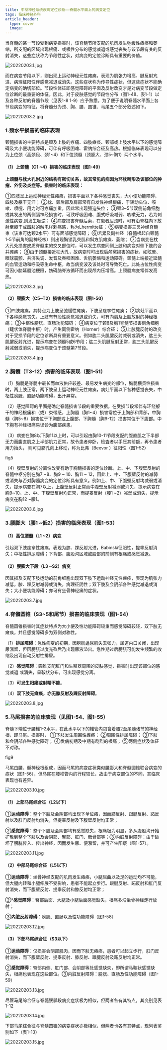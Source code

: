 ```yaml
---
title: 中枢神经系统疾病定位诊断——脊髓水平面上的病变定位
tags: 临床神经外科
article_header:
  type: cover
  image:
---
```

当脊髓的某一节段受到病变损害时，该脊髓节所支配的肌肉发生弛缓性瘫痪和萎缩，所支配的区域出现根痛、或根性分布的感觉减退或感觉丧失与该节段有关的反射消失，这些症状称为节段性症状，对病变的定位诊断具有重要的价值。
<!--more-->

![20220203.1.jpg](https://s1.imagehub.cc/images/2022/02/03/20220203.1.jpg)

而在病变节段以下，则出现上运动神经元性瘫痪，表现为肌张力增高、腱反射亢进、病理征阳性伴感觉减退或消失。这些症状称为传导性症状，但这些症状不能确定病变的确切部位。节段性体征即感觉障碍的平面及反射改变才是对病变节段做定位诊断的最重要的体征。因此，对于皮肤感觉的节段性分布（图1-48、表1-1）以及各种反射的脊髓节段（见表1-8 1-9）应予熟悉。为了便于说明脊髓水平面上各节段病变的特征，将脊髓分为颈、胸、腰、圆锥、马尾五个部分叙述如下。

![20220203.2.jpg](https://s1.imagehub.cc/images/2022/02/03/20220203.2.jpg)

### 1.颈水平损害的临床表现
颈髓损害的主要特点是颈及上肢的疼痛、四肢瘫痪、颈部或上肢水平以下的感觉障碍及大小便功能障碍，可伴有呼吸困难、霍纳综合征及高热。根据临床表现可以分为上位颈（高颈段、颈1~4）和下位颈髓（颈膨大、颈5~胸1）两个水平。

#### （1）上颈髓（C1 ~4）损害的临床表现（图1-49）
**上颈髓与枕大孔附近的结构有密切关系，故其常见的病因为环枕畸形及该部位的肿瘤、外伤及炎症等。损害时的临床表现：**

①四肢呈上运动神经元性瘫痪，损害平面以下各种感觉丧失，大小便功能障碍，四肢及躯干无汗；
②枕、颈后部及肩部常有自发性神经根痛，于转动头位、咳嗽、喷嚏、用力时可疼痛加重，因此常出现强迫头位；
③颈3~5节双侧前角细胞或其发出的两侧膈神经损害时，可致呼吸困难、腹式呼吸减弱、咳嗽无力，若为剌激性病变,则发生呃逆；
④病变损害脊髓后索，在患者屈颈时，可有沿脊柱向下放射至躯干或四肢的触电样剌痛感，称为Lhermitte征；
⑤病变损害三叉神经脊髓束（该束可达颈2水平）可有面部感觉障碍；
⑥若累及副神经（脊髓根起自颈髓1-5节前角的副神经核）则出现胸锁乳突肌和斜方肌瘫痪、萎缩；
⑦当病变在枕大孔处损害皮质脊髓束的交叉部位时，可以发生病变同侧上肢和病变对侧下肢的合并瘫痪；
⑧由于颈髓接近枕大孔，故病变时可出现后颅窝损害的症状，如眩晕、眼球震颤、共济失调、发音及吞咽困难、舌肌萎缩和运动障碍。颈髓上端接近延髓的血管运动和呼吸等生命中枢，故当病变波及该处时可导致死亡。此处占位性病变可因小脑延髓池梗阻，妨碍脑脊液循环而出现颅内压增高。上颈髓病变常伴发高热。

![20220203.3.jpg](https://s1.imagehub.cc/images/2022/02/03/20220203.3.jpg)

#### （2）颈膨大（C5~T2）损害的临床表现（图1-50）
①四肢瘫痪，其特点为上肢呈弛缓性瘫痪，下肢呈痉挛性瘫痪；
②病灶平面以下各种感觉丧失，上肢有节段性感觉减退或消失，可有向肩及上肢放射的神经根痛；
③中枢性膀胱、直肠功能障碍；
④病变位于颈8及胸1脊髓节损害侧角细胞（睫状体脊髓中枢）时，产生同侧霍纳（Horner）综合征；
⑤上肢腱反射的改变对于受损节段的定位诊断具有重要意义。例如肱二头肌腱反射减弱或消失，肱三头肌腱反射亢进，提示病变在颈髓5或6节段；肱二头肌腱反射正常，肱三头肌腱反射减弱或消失，提示病变位于颈髓第7节段。

![20220203.4.jpg](https://s1.imagehub.cc/images/2022/02/03/20220203.4.jpg)

### 2.胸髓（T3-12）损害的临床表现（图1-51）

（1）胸髓是脊髓中最长而血液供应较差、最易发生病变的部位，胸髓横贯性损害时，两上肢正常，两下肢呈上运动神经元性瘫痪，病灶平面以下各种感觉丧失，中枢性膀胱、直肠功能障碍，出汗异常。

（2）感觉障碍的平面是确定脊髓损害节段的重要依据。在受损节段常伴有环绕躯干的神经根痛和（或）束带感，上胸髓（胸1~4）损害常位于上胸部和背部，中胸髓（胸5~8）损害位于下胸部或上腹部，下胸髓（胸9-12）损害常位于下腹部。中下胸有神经根痛易误诊为腹部疾患。

（3）病变在胸8以下胸11以上时，可以引起由胸10-11节段支配的腹直肌之下半部无力而腹直肌之上半部肌力正常，故令患者仰卧，检査者以手压其前额，再令患者用力抬头， 则可见脐孔向上移动，称为比弗（Beevor ）征阳性（图1-52）

fig5

（4）腹壁反射的分离性改变有助于胸髓损害的定位诊断。上、中、下腹壁反射的脊髓中枢分别在胸7 ~8、胸9 ~ 10、胸11 ~ 12，因此上、中、下腹壁反射的减弱或消失与否对胸髓病变的定位诊断具有意义。例如上、中、下腹壁反射均减弱或消失，提示病变在胸7以上，上腹壁反射正常而中腹壁反射减弱或消失，提示病变在胸9~10。上、中、下腹壁反射均正常，而提睾反射（腰1 ~2）减弱或消失，提示病变在胸12 ~腰1。

![20220203.6.jpg](https://s1.imagehub.cc/images/2022/02/03/20220203.6.jpg)

### 3.腰膨大（腰1 ~低2）损害的临床表现（图1-53）

#### （1）高位腰髓（L1 ~2）病变
引起双下肢痉挛性瘫痪，表现为膝、踝反射亢进，Babinski征阳性，提睾反射消失；中枢性排尿障碍；下背部、腹股沟区域或股部的前侧有根痛或感觉减退。

#### （2）腰膨大下段（L3 ~S2）病变
因其损及支配下肢运动的前角细胞出现双下肢下运动神经元性瘫痪，表现为肌张力减低，膝、踝反射减弱或消失，病理征阴性；双下肢及会阴部各种感觉减退或消失；大小便功能障碍；亦可有坐骨神经痛的症状。

![20220203.7.jpg](https://s1.imagehub.cc/images/2022/02/03/20220203.7.jpg)

### 4.脊髓圆锥（S3~5和尾节）损害的临床表现（图1-54）
脊髓圆锥损害时其症状特点为大小便及性功能障碍较重而感觉障碍较轻，双下肢无瘫痪，并且感觉障碍多为双侧对称性。

（1）**排尿障碍**：急性病变的初期，因膀胱逼尿肌失去张力，尿道内口关闭，出现尿潴留，但因膀胱过度充盈后乃出现尿液溢出。急性期过后膀胱可能发生频繁的收缩及出现自动反射性排尿。

（2）**感觉障碍**：圆锥支配肛门和生殖器周围的皮肤感觉，损害时出现该部位的感觉减退 或消失，呈鞍状分布，可出现感觉分离。 

（3）**可发生阳痿或射精不能**。 

（4）**双下肢无瘫痪，亦无膝反射及踝反射障碍**。

![20220203.8.jpg](https://s1.imagehub.cc/images/2022/02/03/20220203.8.jpg)

### 5.马尾损害的临床表现（见图1-54、图1-55）
脊髓下端位于腰椎1-2水平，在此水平以下的椎管内包含着腰2至尾髓诸节的神经根，即马尾。损害时，
①下肢发生周围性瘫痪；
②周围性排尿障碍；
③下肢和会阴部各种感觉障碍；
④发病初期及中期有剧烈的根痛；
⑤两侧症状及体征不对称。

fig9

马尾由腰、骶神经根组成，因而马尾的病变症状类似腰膨大和脊髓圆锥联合病变的症状（图1-56），但马尾在腰椎管内的行程较长，故由于病变部位的不同，其临床表现也有差异。

![20220203.10.jpg](https://s1.imagehub.cc/images/2022/02/03/20220203.10.jpg)

#### （1）上部马尾综合征（L2以下）
①**运动障碍**：整个下肢及会阴部均出现下单位瘫，因而膝反射、跟腱反射、跖反射以及肛门反射均消失，但提睾反射及下腹壁反射均正常；

②**感觉障碍**：整个下肢及会阴部均有感觉缺失，根痛极为明显，多从腹股沟开始扩散到整个下肢以及会阴部、臀部、肛门、骶骨部等；③内脏反射障碍：由于破坏了膀胱传入、传出神经，因而发生尿、便潴留，并可产生阳痿（图1-57）。

![20220203.11.jpg](https://s1.imagehub.cc/images/2022/02/03/20220203.11.jpg)

#### （2）中部马尾综合征（L5以下）
①**运动障碍**：坐骨神经支配的肌肉发生瘫痪，小腿屈曲以及足的运动均不可能，但大腿内转和小腿伸展不受影响，患者不能起立步行。跟腱反射、跖反射和肛门反射消失，而下腹壁反射、提睾反射和膝反射均正常；

②***感觉障碍**：臀部后面、大腿及小腿后面感觉缺失，根痛多沿坐骨神经走行放射；

③**内脏反射障碍**：膀胱、直肠以及性功能障碍（图1-58）

![20220203.12.jpg](https://s1.imagehub.cc/images/2022/02/03/20220203.12.jpg)

#### （3）下部马尾综合征（S3以下）
①**运动障碍**：仅损害会阴部肌肉，因而下肢无瘫痪，患者可以起立步行，肛门反射消失，而下腹壁反射、提睾反射、膝反射、跟腱反射及跖反射均正常。

②**感觉障碍**：臀部内侧、肛门部、会阴部等处感觉缺失，即所谓马鞍状感觉缺失，根痛也表现在这些部位。③内脏反射障碍：膀胱、直肠及性功能障碍（图1-59）

![20220203.13.jpg](https://s1.imagehub.cc/images/2022/02/03/20220203.13.jpg)

尽管马尾综合征与脊髓腰骶段病变症状极为相似，但两者各有其特点，其变别见表1-12

![20220203.14.jpg](https://s1.imagehub.cc/images/2022/02/03/20220203.14.jpg)

下部马尾综合征与脊髓圆锥的病变症状亦极相似，但两者也各有其特点，现列表鉴别如下（表1-13）

![20220203.15.jpg](https://s1.imagehub.cc/images/2022/02/03/20220203.15.jpg)

